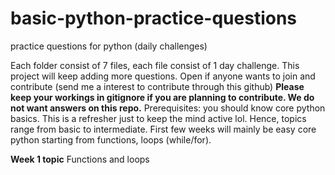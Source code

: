 # basic-python-practice-questions
practice questions for python (daily challenges)

Each folder consist of 7 files, each file consist of 1 day challenge. This project will keep adding more questions. 
Open if anyone wants to join and contribute (send me a interest to contribute through this github)
**Please keep your workings in gitignore if you are planning to contribute. We do not want answers on this repo.** 
Prerequisites: you should know core python basics. This is a refresher just to keep the mind active lol. Hence, topics range from basic to intermediate. 
First few weeks will mainly be easy core python starting from functions, loops (while/for). 

**Week 1 topic**
Functions and loops
